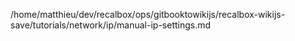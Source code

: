 /home/matthieu/dev/recalbox/ops/gitbooktowikijs/recalbox-wikijs-save/tutorials/network/ip/manual-ip-settings.md